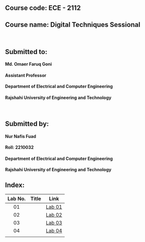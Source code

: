 
## Course code:  ECE - 2112
## Course name: Digital Techniques Sessional
<br>

## Submitted to: 
#### **Md. Omaer Faruq Goni**
#### Assistant Professor
#### Department of Electrical and Computer Engineering
#### Rajshahi University of Engineering and Technology

<br>

## Submitted by:

#### **Nur Nafis Fuad**
#### Roll: 2210032
#### Department of Electrical and Computer Engineering
#### Rajshahi University of Engineering and Technology

## Index:

| Lab No. | Title | Link |
| :---: | :---: | :---: |
| 01 |   | [Lab 01]()
| 02 |   | [Lab 02]()
| 03 |   | [Lab 03]()
| 04 |   | [Lab 04]()
|    |   | []()
